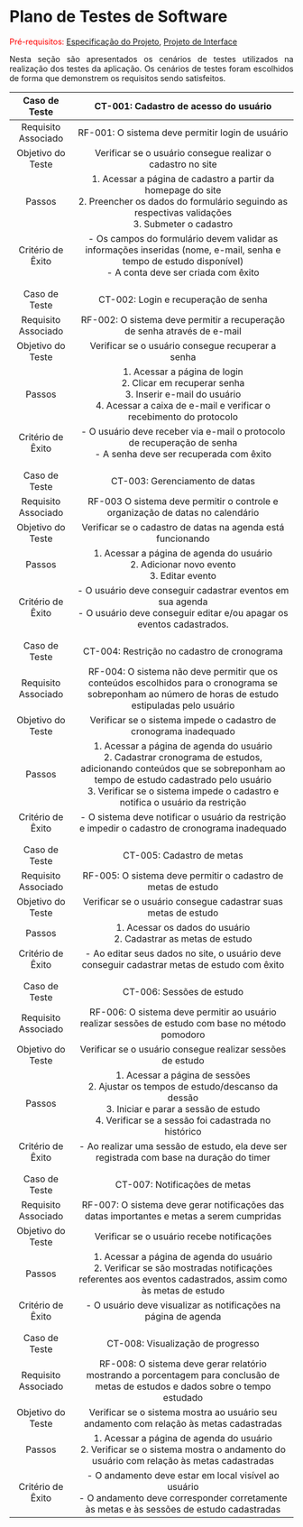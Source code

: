 # Plano de Testes de Software

<span style="color:red">Pré-requisitos: <a href="02-Especificação do Projeto.md"> Especificação do Projeto</a></span>, <a href="03-Projeto de Interface.md"> Projeto de Interface</a>
<div align="justify">
 
Nesta seção são apresentados os cenários de testes utilizados na realização dos testes da aplicação. Os cenários de testes foram escolhidos de forma que demonstrem os requisitos sendo satisfeitos.

</div>
 
| **Caso de Teste** 	| **CT-001: Cadastro de acesso do usuário** 	|
|:---:	|:---:	|
|	Requisito Associado 	| RF-001: O sistema deve permitir login de usuário |
| Objetivo do Teste 	| Verificar se o usuário consegue realizar o cadastro no site |
| Passos 	| 1. Acessar a página de cadastro a partir da homepage do site <br> 2. Preencher os dados do formulário seguindo as respectivas validações <br> 3. Submeter o cadastro|
|Critério de Êxito | - Os campos do formulário devem validar as informações inseridas (nome, e-mail, senha e tempo de estudo disponível) <br> - A conta deve ser criada com êxito |
|  	|  	|
|   |   |
| Caso de Teste 	| CT-002: Login e recuperação de senha	|
|Requisito Associado | RF-002: O sistema deve permitir a recuperação de senha através de e-mail |
| Objetivo do Teste 	| Verificar se o usuário consegue recuperar a senha |
| Passos 	| 1. Acessar a página de login <br> 2. Clicar em recuperar senha <br> 3. Inserir e-mail do usuário <br> 4. Acessar a caixa de e-mail e verificar o recebimento do protocolo |
|Critério de Êxito | - O usuário deve receber via e-mail o protocolo de recuperação de senha <br> - A senha deve ser recuperada com êxito |
|  	|  	|
|   |   |
| Caso de Teste 	| CT-003: Gerenciamento de datas	|
|Requisito Associado | RF-003 O sistema deve permitir o controle e organização de datas no calendário |
| Objetivo do Teste 	| Verificar se o cadastro de datas na agenda está funcionando |
| Passos 	| 1. Acessar a página de agenda do usuário <br> 2. Adicionar novo evento <br> 3. Editar evento |
|Critério de Êxito | - O usuário deve conseguir cadastrar eventos em sua agenda <br> - O usuário deve conseguir editar e/ou apagar os eventos cadastrados. |
|  	|  	|
|   |   |
| Caso de Teste 	| CT-004: Restrição no cadastro de cronograma	|
|Requisito Associado | RF-004: O sistema não deve permitir que os conteúdos escolhidos para o cronograma se sobreponham ao número de horas de estudo estipuladas pelo usuário |
| Objetivo do Teste 	| Verificar se o sistema impede o cadastro de cronograma inadequado |
| Passos 	| 1. Acessar a página de agenda do usuário <br> 2. Cadastrar cronograma de estudos, adicionando conteúdos que se sobreponham ao tempo de estudo cadastrado pelo usuário <br> 3. Verificar se o sistema impede o cadastro e notifica o usuário da restrição |
|Critério de Êxito | - O sistema deve notificar o usuário da restrição e impedir o cadastro de cronograma inadequado |
|  	|  	|
|   |   |
| Caso de Teste 	| CT-005: Cadastro de metas	|
|Requisito Associado | RF-005: O sistema deve permitir o cadastro de metas de estudo |
| Objetivo do Teste 	| Verificar se o usuário consegue cadastrar suas metas de estudo |
| Passos 	| 1. Acessar os dados do usuário <br> 2. Cadastrar as metas de estudo |
|Critério de Êxito | - Ao editar seus dados no site, o usuário deve conseguir cadastrar metas de estudo com êxito |
|  	|  	|
|   |   |
| Caso de Teste 	| CT-006: Sessões de estudo	|
|Requisito Associado | RF-006: O sistema deve permitir ao usuário realizar sessões de estudo com base no método pomodoro |
| Objetivo do Teste 	| Verificar se o usuário consegue realizar sessões de estudo |
| Passos 	| 1. Acessar a página de sessões <br> 2. Ajustar os tempos de estudo/descanso da dessão <br> 3. Iniciar e parar a sessão de estudo <br> 4. Verificar se a sessão foi cadastrada no histórico |
|Critério de Êxito | - Ao realizar uma sessão de estudo, ela deve ser registrada com base na duração do timer |
|  	|  	|
|   |   |
| Caso de Teste 	| CT-007: Notificações de metas	|
|Requisito Associado | RF-007: O sistema deve gerar notificações das datas importantes e metas a serem cumpridas |
| Objetivo do Teste 	| Verificar se o usuário recebe notificações |
| Passos 	| 1. Acessar a página de agenda do usuário <br> 2.  Verificar se são mostradas notificações referentes aos eventos cadastrados, assim como às metas de estudo |
|Critério de Êxito | - O usuário deve visualizar as notificações na página de agenda |
|  	|  	|
|   |   |
| Caso de Teste 	| CT-008:  Visualização de progresso	|
|Requisito Associado | RF-008: O sistema deve gerar relatório mostrando a porcentagem para conclusão de metas de estudos e dados sobre o tempo estudado |
| Objetivo do Teste 	| Verificar se o sistema mostra ao usuário seu andamento com relação às metas cadastradas |
| Passos 	| 1. Acessar a página de agenda do usuário <br> 2. Verificar se o sistema mostra o andamento do usuário com relação às metas cadastradas |
|Critério de Êxito | - O andamento deve estar em local visível ao usuário <br> - O andamento deve corresponder corretamente às metas e às sessões de estudo cadastradas |

<!--
> **Links Úteis**:
> - [IBM - Criação e Geração de Planos de Teste](https://www.ibm.com/developerworks/br/local/rational/criacao_geracao_planos_testes_software/index.html)
> - [Práticas e Técnicas de Testes Ágeis](http://assiste.serpro.gov.br/serproagil/Apresenta/slides.pdf)
> -  [Teste de Software: Conceitos e tipos de testes](https://blog.onedaytesting.com.br/teste-de-software/)
> - [Criação e Geração de Planos de Teste de Software](https://www.ibm.com/developerworks/br/local/rational/criacao_geracao_planos_testes_software/index.html)
> - [Ferramentas de Test para Java Script](https://geekflare.com/javascript-unit-testing/)
> - [UX Tools](https://uxdesign.cc/ux-user-research-and-user-testing-tools-2d339d379dc7)
-->
